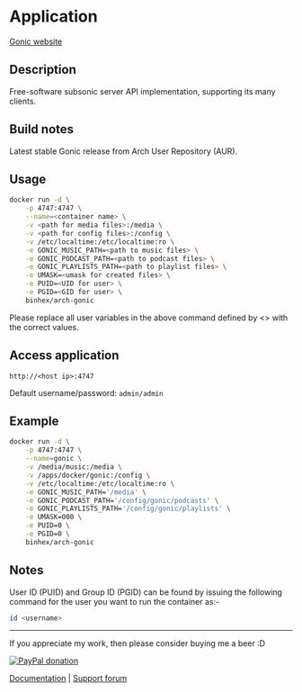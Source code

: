 # Application

[Gonic website](https://github.com/sentriz/gonic)

## Description

Free-software subsonic server API implementation, supporting its many clients.

## Build notes

Latest stable Gonic release from Arch User Repository (AUR).

## Usage

```bash
docker run -d \
    -p 4747:4747 \
    --name=<container name> \
    -v <path for media files>:/media \
    -v <path for config files>:/config \
    -v /etc/localtime:/etc/localtime:ro \
    -e GONIC_MUSIC_PATH=<path to music files> \
    -e GONIC_PODCAST_PATH=<path to podcast files> \
    -e GONIC_PLAYLISTS_PATH=<path to playlist files> \
    -e UMASK=<umask for created files> \
    -e PUID=<UID for user> \
    -e PGID=<GID for user> \
    binhex/arch-gonic
```

Please replace all user variables in the above command defined by <> with the
correct values.

## Access application

`http://<host ip>:4747`

Default username/password: `admin/admin`

## Example

```bash
docker run -d \
    -p 4747:4747 \
    --name=gonic \
    -v /media/music:/media \
    -v /apps/docker/gonic:/config \
    -v /etc/localtime:/etc/localtime:ro \
    -e GONIC_MUSIC_PATH='/media' \
    -e GONIC_PODCAST_PATH='/config/gonic/podcasts' \
    -e GONIC_PLAYLISTS_PATH='/config/gonic/playlists' \
    -e UMASK=000 \
    -e PUID=0 \
    -e PGID=0 \
    binhex/arch-gonic
```

## Notes

User ID (PUID) and Group ID (PGID) can be found by issuing the following command
for the user you want to run the container as:-

```bash
id <username>
```

___
If you appreciate my work, then please consider buying me a beer  :D

[![PayPal donation](https://www.paypal.com/en_US/i/btn/btn_donate_SM.gif)](https://www.paypal.com/cgi-bin/webscr?cmd=_s-xclick&hosted_button_id=MM5E27UX6AUU4)

[Documentation](https://github.com/binhex/documentation) | [Support forum](https://forums.unraid.nets/topic/64638-support-binhex-nzbhydra2/)
